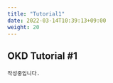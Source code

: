 ```yaml
---
title: "Tutorial1"
date: 2022-03-14T10:39:13+09:00
weight: 20
---
```


## OKD Tutorial #1

```
작성중입니다. 
```